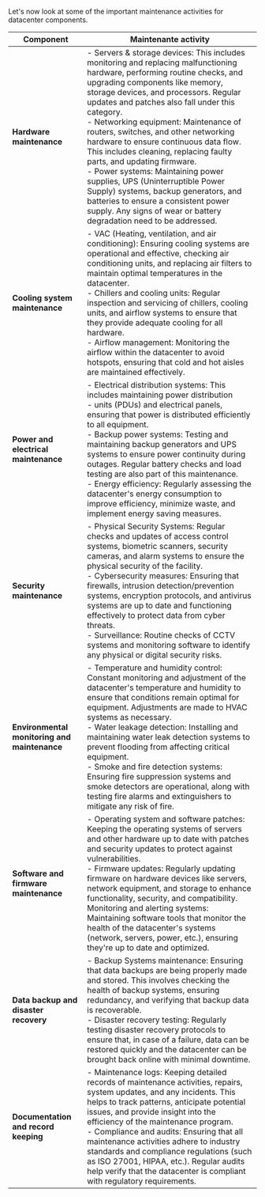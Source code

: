 
Let's now look at some of the important maintenance activities for datacenter components.

|Component|Maintenante activity|
|----|---|
|**Hardware maintenance**|- Servers & storage devices: This includes monitoring and replacing malfunctioning hardware, performing routine checks, and upgrading components like memory, storage devices, and processors. Regular updates and patches also fall under this category.</br> - Networking equipment: Maintenance of routers, switches, and other networking hardware to ensure continuous data flow. This includes cleaning, replacing faulty parts, and updating firmware.</br> - Power systems: Maintaining power supplies, UPS (Uninterruptible Power Supply) systems, backup generators, and batteries to ensure a consistent power supply. Any signs of wear or battery degradation need to be addressed.|
|**Cooling system maintenance**|- VAC (Heating, ventilation, and air conditioning): Ensuring cooling systems are operational and effective, checking air conditioning units, and replacing air filters to maintain optimal temperatures in the datacenter. </br> - Chillers and cooling units: Regular inspection and servicing of chillers, cooling units, and airflow systems to ensure that they provide adequate cooling for all hardware. </br> - Airflow management: Monitoring the airflow within the datacenter to avoid hotspots, ensuring that cold and hot aisles are maintained effectively.|
|**Power and electrical maintenance**|- Electrical distribution systems: This includes maintaining power distribution </br> - units (PDUs) and electrical panels, ensuring that power is distributed efficiently to all equipment. </br> - Backup power systems: Testing and maintaining backup generators and UPS systems to ensure power continuity during outages. Regular battery checks and load testing are also part of this maintenance. </br> - Energy efficiency: Regularly assessing the datacenter's energy consumption to improve efficiency, minimize waste, and implement energy saving measures.|
|**Security maintenance**|- Physical Security Systems: Regular checks and updates of access control systems, biometric scanners, security cameras, and alarm systems to ensure the physical security of the facility. </br>- Cybersecurity measures: Ensuring that firewalls, intrusion detection/prevention systems, encryption protocols, and antivirus systems are up to date and functioning effectively to protect data from cyber threats. </br> - Surveillance: Routine checks of CCTV systems and monitoring software to identify any physical or digital security risks.|
|**Environmental monitoring and maintenance**|- Temperature and humidity control: Constant monitoring and adjustment of the datacenter's temperature and humidity to ensure that conditions remain optimal for equipment. Adjustments are made to HVAC systems as necessary. </br> - Water leakage detection: Installing and maintaining water leak detection systems to prevent flooding from affecting critical equipment. </br> - Smoke and fire detection systems: Ensuring fire suppression systems and smoke detectors are operational, along with testing fire alarms and extinguishers to mitigate any risk of fire.|
**Software and firmware maintenance**|- Operating system and software patches: Keeping the operating systems of servers and other hardware up to date with patches and security updates to protect against vulnerabilities. </br> - Firmware updates: Regularly updating firmware on hardware devices like servers, network equipment, and storage to enhance functionality, security, and compatibility. Monitoring and alerting systems: Maintaining software tools that monitor the health of the datacenter's systems (network, servers, power, etc.), ensuring they're up to date and optimized.|
|**Data backup and disaster recovery**|- Backup Systems maintenance: Ensuring that data backups are being properly made and stored. This involves checking the health of backup systems, ensuring redundancy, and verifying that backup data is recoverable. </br> - Disaster recovery testing: Regularly testing disaster recovery protocols to ensure that, in case of a failure, data can be restored quickly and the datacenter can be brought back online with minimal downtime.|
|**Documentation and record keeping**|- Maintenance logs: Keeping detailed records of maintenance activities, repairs, system updates, and any incidents. This helps to track patterns, anticipate potential issues, and provide insight into the efficiency of the maintenance program. </br> - Compliance and audits: Ensuring that all maintenance activities adhere to industry standards and compliance regulations (such as ISO 27001, HIPAA, etc.). Regular audits help verify that the datacenter is compliant with regulatory requirements.